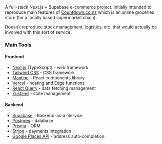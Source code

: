 A full-stack Next.js + Supabase e-commerce project. Initially intended to reproduce main features of [Countdown.co.nz](https://countdown.co.nz) which is an online groceries store (for a locally based supermarket chain).

Doesn't reproduce stock management, logistics, etc. that would actually be involved with this sort of service.

### Main Tools

#### Frontend

- [Next.js](https://nextjs.org/) (TypeScript) - web framework
- [Tailwind CSS](https://tailwindcss.com/) - CSS framework
- [Mantine](https://mantine.dev/) - React components library
- [Vercel](https://vercel.com/) - hosting and Edge functions
- [React Query](https://tanstack.com/query/latest/) - data fetching management
- [Zustand](https://github.com/pmndrs/zustand) - state management

#### Backend

- [Supabase](https://supabase.com/) - Backend-as-a-Service
- [Postgres](https://www.postgresql.org/) - database
- [Prisma](https://www.prisma.io/) - ORM
- [Stripe](https://stripe.com/) - payments integration
- [Google Places API](https://developers.google.com/maps/documentation/places/web-service/overview) - address auto-completion
